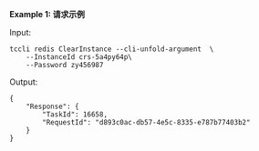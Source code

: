 **Example 1: 请求示例**



Input: 

```
tccli redis ClearInstance --cli-unfold-argument  \
    --InstanceId crs-5a4py64p\
    --Password zy456987
```

Output: 
```
{
    "Response": {
        "TaskId": 16658,
        "RequestId": "d893c0ac-db57-4e5c-8335-e787b77403b2"
    }
}
```

